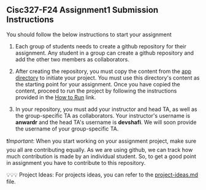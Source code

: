 ## Cisc327-F24 Assignment1 Submission Instructions

You should follow the below instructions to start your assignment 

1.  Each group of students needs to create a github repository for their assignment. Any student in a group can create a github repository and add the other two members as collaborators.

2. After creating the repository, you must copy the content from the [app directory](./app/) to initiate your project. You must use this directory's content as the starting point for your assignment. Once you have copied the content, proceed to run the project by following the instructions provided in the [How to Run](how-to-run.md) link.

3. In your repository, you must add your instructor and head TA, as well as the group-specific TA as collaborators. Your instructor's username is **anwardr** and the head TA's username is **devshafi**. We will soon provide the username of your group-specific TA.


 ❗*Important*: When you start working on your assignment project, make sure you all are contributing equally. As we are using github, we can track how much contribution is made by an individual student. So, to get a good point in assignment you have to contribute to this repository.

 💡💡💡 Project Ideas: For projects ideas, you can refer to the [project-ideas.md](./project-ideas.md) file.





